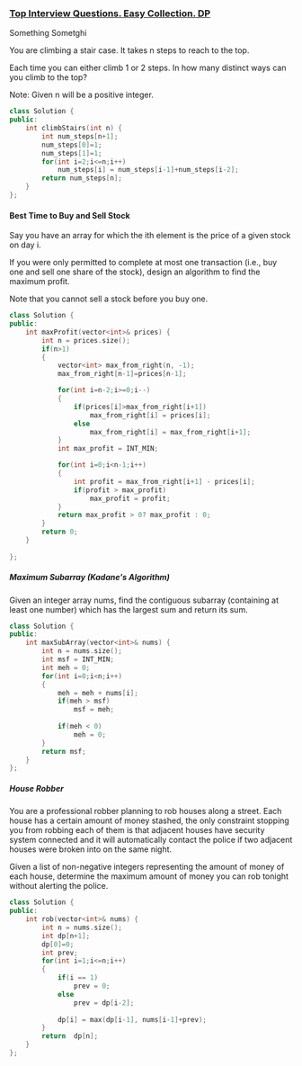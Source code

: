 ### [Top Interview Questions. Easy Collection. DP](https://leetcode.com/explore/interview/card/top-interview-questions-easy/97/dynamic-programming/)

Something 
Sometghi

You are climbing a stair case. It takes n steps to reach to the top.

Each time you can either climb 1 or 2 steps. In how many distinct ways can you climb to the top?

Note: Given n will be a positive integer.

```cpp
class Solution {
public:
    int climbStairs(int n) {
        int num_steps[n+1];
        num_steps[0]=1;
        num_steps[1]=1;
        for(int i=2;i<=n;i++)
            num_steps[i] = num_steps[i-1]+num_steps[i-2];
        return num_steps[n];
    }
};
```
#### Best Time to Buy and Sell Stock

Say you have an array for which the ith element is the price of a given stock on day i.

If you were only permitted to complete at most one transaction (i.e., buy one and sell one share of the stock), design an algorithm to find the maximum profit.

Note that you cannot sell a stock before you buy one.

```cpp
class Solution {
public:
    int maxProfit(vector<int>& prices) {
        int n = prices.size();
        if(n>1)
        {
            vector<int> max_from_right(n, -1);
            max_from_right[n-1]=prices[n-1];

            for(int i=n-2;i>=0;i--)
            {
                if(prices[i]>max_from_right[i+1])
                    max_from_right[i] = prices[i];
                else
                    max_from_right[i] = max_from_right[i+1];     
            }
            int max_profit = INT_MIN;

            for(int i=0;i<n-1;i++)
            {
                int profit = max_from_right[i+1] - prices[i];
                if(profit > max_profit)
                    max_profit = profit;
            }
            return max_profit > 0? max_profit : 0;
        }
        return 0;
    }
    
};
```
##### Maximum Subarray  (Kadane's Algorithm)

Given an integer array nums, find the contiguous subarray (containing at least one number) which has the largest sum and return its sum.

```cpp
class Solution {
public:
    int maxSubArray(vector<int>& nums) {
        int n = nums.size();
        int msf = INT_MIN;
        int meh = 0;
        for(int i=0;i<n;i++)
        {
            meh = meh + nums[i];
            if(meh > msf)
                msf = meh;
            
            if(meh < 0)
                meh = 0;
        }
        return msf;
    }
};
```
##### House Robber

You are a professional robber planning to rob houses along a street. Each house has a certain amount of money stashed, the only constraint stopping you from robbing each of them is that adjacent houses have security system connected and it will automatically contact the police if two adjacent houses were broken into on the same night.

Given a list of non-negative integers representing the amount of money of each house, determine the maximum amount of money you can rob tonight without alerting the police.

```cpp
class Solution {
public:
    int rob(vector<int>& nums) {
        int n = nums.size();
        int dp[n+1];
        dp[0]=0;
        int prev;
        for(int i=1;i<=n;i++)
        {
            if(i == 1)
                prev = 0;
            else
                prev = dp[i-2];
            
            dp[i] = max(dp[i-1], nums[i-1]+prev);
        }
        return  dp[n];
    }
};
```


